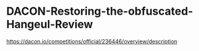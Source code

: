# DACON-Restoring-the-obfuscated-Hangeul-Review
https://dacon.io/competitions/official/236446/overview/description
